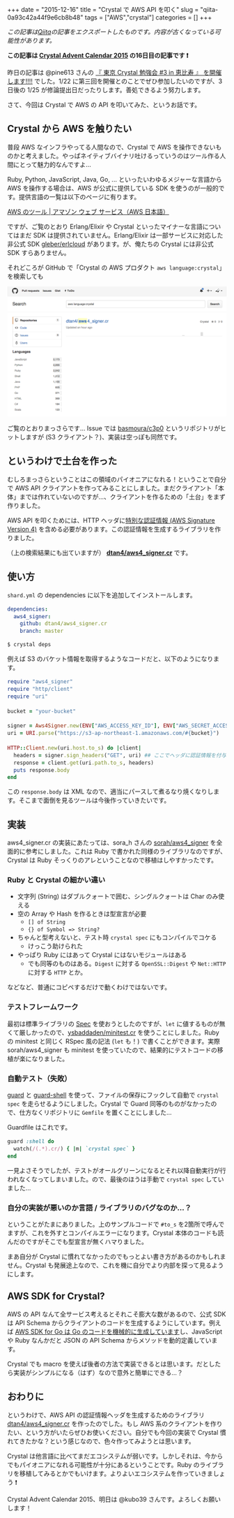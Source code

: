 +++ 
date = "2015-12-16"
title = "Crystal で AWS API を叩く"
slug = "qiita-0a93c42a44f9e6cb8b48" 
tags = ["AWS","crystal"]
categories = []
+++

*この記事は[Qiita](https://qiita.com/dtan4/items/0a93c42a44f9e6cb8b48)の記事をエクスポートしたものです。内容が古くなっている可能性があります。*

__この記事は [Crystal Advent Calendar 2015](http://www.adventar.org/calendars/800) の16日目の記事です :exclamation:__

昨日の記事は @pine613 さんの [『 東京 Crystal 勉強会 #3 in 恵比寿 』 を開催します!!!!](https://gist.github.com/pine613/a724c25f2abfdba2fed0) でした。1/22 に第三回を開催とのことでぜひ参加したいのですが、3日後の 1/25 が修論提出日だったりします。善処できるよう努力します。

さて、今回は Crystal で AWS の API を叩いてみた、というお話です。

## Crystal から AWS を触りたい
普段 AWS なインフラやってる人間なので、Crystal で AWS を操作できないものかと考えました。やっぱネイティブバイナリ吐けるっていうのはツール作る人間にとって魅力的なんですよ…

Ruby, Python, JavaScript, Java, Go, ... といったいわゆるメジャーな言語から AWS を操作する場合は、AWS が公式に提供している SDK を使うのが一般的です。提供言語の一覧は以下のページに有ります。

[AWS のツール | アマゾン ウェブ サービス（AWS 日本語）](https://aws.amazon.com/jp/tools/)

ですが、ご覧のとおり Erlang/Elixir や Crystal といったマイナーな言語についてはまだ SDK は提供されていません。Erlang/Elixir は一部サービスに対応した非公式 SDK [gleber/erlcloud](https://github.com/gleber/erlcloud) があります。が、俺たちの Crystal には非公式 SDK すらありません。

それどころが GitHub で「Crystal の AWS プロダクト `aws language:crystal`」を検索しても

![スクリーンショット 2015-12-16 17.12.56.png](/images/qiita-0a93c42a44f9e6cb8b48-1.png)

ご覧のとおりまっさらです… Issue では [basmoura/c3p0](https://github.com/basmoura/c3p0) というリポジトリがヒットしますが (S3 クライアント？)、実装は空っぽも同然です。

## というわけで土台を作った
むしろまっさらということはこの領域のパイオニアになれる！ということで自分で AWS API クライアントを作ってみることにしました。まだクライアント「本体」までは作れていないのですが…、クライアントを作るための「土台」をまず作りました。

AWS API を叩くためには、HTTP ヘッダに[特別な認証情報 (AWS Signature Version 4)](https://docs.aws.amazon.com/ja_jp/general/latest/gr/signature-version-4.html) を含める必要があります。この認証情報を生成するライブラリを作りました。

（上の検索結果にも出ていますが） __[dtan4/aws4_signer.cr](https://github.com/dtan4/aws4_signer.cr)__ です。

## 使い方

`shard.yml` の dependencies に以下を追加してインストールします。

```yaml
dependencies:
  aws4_signer:
    github: dtan4/aws4_signer.cr
    branch: master
```

```bash
$ crystal deps
```

例えば S3 のバケット情報を取得するようなコードだと、以下のようになります。

```rb
require "aws4_signer"
require "http/client"
require "uri"

bucket = "your-bucket"

signer = Aws4Signer.new(ENV["AWS_ACCESS_KEY_ID"], ENV["AWS_SECRET_ACCESS_KEY"], "ap-northeast-1", "s3")
uri = URI.parse("https://s3-ap-northeast-1.amazonaws.com/#{bucket}")

HTTP::Client.new(uri.host.to_s) do |client|
  headers = signer.sign_headers("GET", uri) ## ここでヘッダに認証情報を付与
  response = client.get(uri.path.to_s, headers)
  puts response.body
end
```

この `response.body` は XML なので、適当にパースして煮るなり焼くなりします。そこまで面倒を見るツールは今後作っていきたいです。

## 実装
aws4_signer.cr の実装にあたっては、sora_h さんの [sorah/aws4_signer](https://github.com/sorah/aws4_signer) を全面的に参考にしました。これは Ruby で書かれた同様のライブラリなのですが、Crystal は Ruby そっくりのアレということなので移植はしやすかったです。

### Ruby と Crystal の細かい違い
- 文字列 (String) はダブルクォートで囲む、シングルクォートは Char のみ使える
- 空の Array や Hash を作るときは型宣言が必要
    - `[] of String`
    - `{} of Symbol => String?`
- ちゃんと型考えないと、テスト時 `crystal spec` にもコンパイルでコケる
    - けっこう助けられた
- やっぱり Ruby にはあって Crystal にはないモジュールはある
    - でも同等のものはある。`Digest` に対する `OpenSSL::Digest` や `Net::HTTP` に対する `HTTP` とか。

などなど、普通にコピペするだけで動くわけではないです。

### テストフレームワーク
最初は標準ライブラリの [Spec](http://crystal-lang.org/api/Spec.html) を使おうとしたのですが、`let` に値するものが無くて厳しかったので、[ysbaddaden/minitest.cr](https://github.com/ysbaddaden/minitest.cr) を使うことにしました。Ruby の minitest と同じく RSpec 風の記法 (`let` も！) で書くことができます。実際 sorah/aws4_signer も minitest を使っていたので、結果的にテストコードの移植が楽になりました。

### 自動テスト（失敗）
[guard](https://github.com/guard/guard) と [guard-shell](http://github.com/hawx/guard-shell) を使って、ファイルの保存にフックして自動で `crystal spec` を走らせるようにしました。Crystal で Guard 同等のものがなかったので、仕方なくリポジトリに `Gemfile` を置くことにしました…

Guardfile はこれです。

```rb
guard :shell do
  watch(/(.*).cr/) { |m| `crystal spec` }
end
```

一見よさそうでしたが、テストがオールグリーンになるとそれ以降自動実行が行われなくなってしまいました。ので、最後のほうは手動で `crystal spec` していました…

### 自分の実装が悪いのか言語 / ライブラリのバグなのか…？
ということがたまにありました。上のサンプルコードで `#to_s` を2箇所で呼んでますが、これを外すとコンパイルエラーになります。Crystal 本体のコードも読んだのですがそこでも型宣言が無くハマりました。

まあ自分が Crystal に慣れてなかったのでもっとよい書き方があるのかもしれません。Crystal も発展途上なので、これを機に自分でより内部を探って見るようにします。

## AWS SDK for Crystal?
AWS の API なんて全サービス考えるとそれこそ膨大な数があるので、公式 SDK は API Schema からクライアントのコードを生成するようにしています。例えば [AWS SDK for Go は Go のコードを機械的に生成しています](https://github.com/aws/aws-sdk-go/blob/master/service/ec2/api.go#L1)し、JavaScript や Ruby なんかだと JSON の API Schema からメソッドを動的定義しています。

Crystal でも macro を使えば後者の方法で実装できるとは思います。だとしたら実装がシンプルになる（はず）なので意外と簡単にできる…？

## おわりに
というわけで、AWS API の認証情報ヘッダを生成するためのライブラリ [dtan4/aws4_signer.cr](https://github.com/dtan4/aws4_signer.cr) を作ったのでした。もし AWS 系のクライアントを作りたい、という方がいたらぜひお使いください。自分でも今回の実装で Crystal 慣れてきたかな？という感じなので、色々作ってみようとは思います。

Crystal は他言語に比べてまだエコシステムが弱いです。しかしそれは、今からでもパイオニアになれる可能性が十分にあるということです。Ruby のライブラリを移植してみるとかでもいけます。よりよいエコシステムを作っていきましょう :exclamation: 

Crystal Advent Calendar 2015、明日は @kubo39 さんです。よろしくお願いします！
